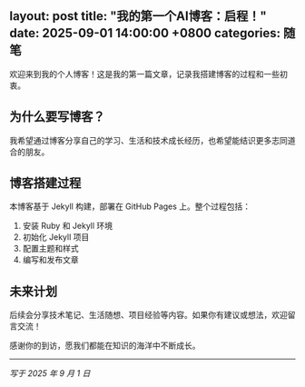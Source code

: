 layout: post
title:  "我的第一个AI博客：启程！"
date:   2025-09-01 14:00:00 +0800
categories: 随笔
---

欢迎来到我的个人博客！这是我的第一篇文章，记录我搭建博客的过程和一些初衷。

## 为什么要写博客？

我希望通过博客分享自己的学习、生活和技术成长经历，也希望能结识更多志同道合的朋友。

## 博客搭建过程

本博客基于 Jekyll 构建，部署在 GitHub Pages 上。整个过程包括：

1. 安装 Ruby 和 Jekyll 环境
2. 初始化 Jekyll 项目
3. 配置主题和样式
4. 编写和发布文章

## 未来计划

后续会分享技术笔记、生活随想、项目经验等内容。如果你有建议或想法，欢迎留言交流！

感谢你的到访，愿我们都能在知识的海洋中不断成长。

---

*写于 2025 年 9 月 1 日*
